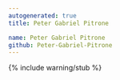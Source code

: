 ```yaml
---
autogenerated: true
title: Peter Gabriel Pitrone

name: Peter Gabriel Pitrone
github: Peter-Gabriel-Pitrone
---
```


{% include warning/stub %}
